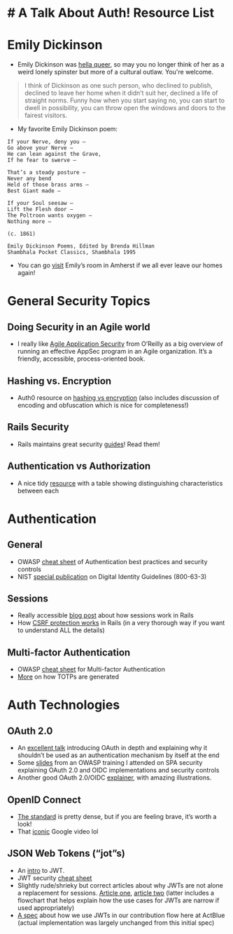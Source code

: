 # # A Talk About Auth! Resource List
# Emily Dickinson
* Emily Dickinson was [hella queer](https://electricliterature.com/wild-nights-with-emily/), so may you no longer think of her as a weird lonely spinster but more of a cultural outlaw. You're welcome.  
> I think of Dickinson as one such person, who declined to publish, declined to leave her home when it didn’t suit her, declined a life of straight norms. Funny how when you start saying no, you can start to dwell in possibility, you can throw open the windows and doors to the fairest visitors.

* My favorite Emily Dickinson poem:
```
If your Nerve, deny you –
Go above your Nerve –
He can lean against the Grave,
If he fear to swerve –

That’s a steady posture –
Never any bend
Held of those brass arms –
Best Giant made –

If your Soul seesaw –
Lift the Flesh door –
The Poltroon wants oxygen –
Nothing more –

(c. 1861)

Emily Dickinson Poems, Edited by Brenda Hillman
Shambhala Pocket Classics, Shambhala 1995
```
* You can go [visit](https://www.emilydickinsonmuseum.org/) Emily’s room in Amherst if we all ever leave our homes again!

# General Security Topics
## Doing Security in an Agile world
* I really like [Agile Application Security](https://www.oreilly.com/library/view/agile-application-security/9781491938836/) from O’Reilly as a big overview of running an effective AppSec program in an Agile organization. It’s a friendly, accessible, process-oriented book.

## Hashing vs. Encryption
* Auth0 resource on [hashing vs encryption](https://auth0.com/blog/how-secure-are-encryption-hashing-encoding-and-obfuscation/) (also includes discussion of encoding and obfuscation which is nice for completeness!)

## Rails Security
* Rails maintains great security [guides](https://guides.rubyonrails.org/security.html)! Read them!

## Authentication vs Authorization
* A nice tidy [resource](https://auth0.com/docs/authorization/concepts/authz-and-authn) with a table showing distinguishing characteristics between each

# Authentication
## General
* OWASP [cheat sheet](https://cheatsheetseries.owasp.org/cheatsheets/Authentication_Cheat_Sheet.html) of Authentication best practices and security controls
* NIST [special publication](https://nvlpubs.nist.gov/nistpubs/SpecialPublications/NIST.SP.800-63-3.pdf) on Digital Identity Guidelines (800-63-3)

## Sessions 
* Really accessible [blog post](https://www.justinweiss.com/articles/how-rails-sessions-work/) about how sessions work in Rails
* How [CSRF protection works](https://medium.com/rubyinside/a-deep-dive-into-csrf-protection-in-rails-19fa0a42c0ef#:~:text=Briefly%2C%20Cross%2DSite%20Request%20Forgery,their%20authenticity%20with%20each%20submission.) in Rails  (in a very thorough way if you want to understand ALL the details)

## Multi-factor Authentication
* OWASP [cheat sheet](https://cheatsheetseries.owasp.org/cheatsheets/Multifactor_Authentication_Cheat_Sheet.html) for Multi-factor Authentication
* [More](https://medium.com/@n.moretto/two-factor-authentication-with-totp-ccc5f828b6df) on how TOTPs are generated

# Auth Technologies
## OAuth 2.0
* An [excellent talk](https://www.youtube.com/watch?v=996OiexHze0&feature=youtu.be) introducing OAuth in depth and explaining why it shouldn’t be used as an authentication mechanism by itself at the end
* Some [slides](https://drive.google.com/file/d/1VJNCJMvbR9BnjZ97rBYdapqxHlsYtzPz/view?usp=sharing) from an OWASP training I attended on SPA security explaining OAuth 2.0 and OIDC implementations and security controls
* Another good OAuth 2.0/OIDC [explainer](https://developer.okta.com/blog/2019/10/21/illustrated-guide-to-oauth-and-oidc), with amazing illustrations.

## OpenID Connect
* [The standard](https://openid.net/specs/openid-connect-core-1_0.html) is pretty dense, but if you are feeling brave, it’s worth a look!
* That [iconic](https://www.youtube.com/watch?v=Oy5F9h5JqEU&feature=emb_logo) Google video lol

## JSON Web Tokens (“jot”s)
* An [intro](https://jwt.io/introduction/) to JWT.
* JWT security [cheat sheet](https://pragmaticwebsecurity.com/files/cheatsheets/jwt.pdf)
* Slightly rude/shrieky but correct articles about why JWTs are not alone a replacement for sessions. [Article one](http://cryto.net/~joepie91/blog/2016/06/13/stop-using-jwt-for-sessions/), [article two](http://cryto.net/~joepie91/blog/2016/06/19/stop-using-jwt-for-sessions-part-2-why-your-solution-doesnt-work/) (latter includes a flowchart that helps explain how the use cases for JWTs are narrow if used appropriately)
* [A spec](https://docs.google.com/document/d/1MKAvYFfwnYhydTyETLhej44tpq5QAOmWPHsoObWKzB0/edit#heading=h.4xx0cs2f7lai) about how we use JWTs in our contribution flow here at ActBlue (actual implementation was largely unchanged from this initial spec)



